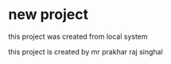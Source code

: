 # new project

this project was created from local system

this project is created by mr prakhar raj singhal